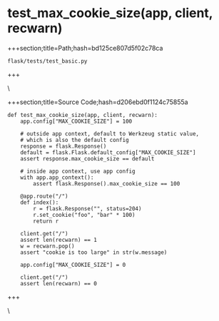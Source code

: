 



# test_max_cookie_size(app, client, recwarn)
  
+++section;title=Path;hash=bd125ce807d5f02c78ca

`flask/tests/test_basic.py`
  
+++

\
  
+++section;title=Source Code;hash=d206ebd0f1124c75855a
```
def test_max_cookie_size(app, client, recwarn):
    app.config["MAX_COOKIE_SIZE"] = 100

    # outside app context, default to Werkzeug static value,
    # which is also the default config
    response = flask.Response()
    default = flask.Flask.default_config["MAX_COOKIE_SIZE"]
    assert response.max_cookie_size == default

    # inside app context, use app config
    with app.app_context():
        assert flask.Response().max_cookie_size == 100

    @app.route("/")
    def index():
        r = flask.Response("", status=204)
        r.set_cookie("foo", "bar" * 100)
        return r

    client.get("/")
    assert len(recwarn) == 1
    w = recwarn.pop()
    assert "cookie is too large" in str(w.message)

    app.config["MAX_COOKIE_SIZE"] = 0

    client.get("/")
    assert len(recwarn) == 0
```  
+++

\
